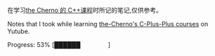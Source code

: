 在学习[the Cherno 的 C++课程](https://www.youtube.com/watch?v=18c3MTX0PK0&t=26s)时所记的笔记,仅供参考。

Notes that I took while learning [the-Cherno's C-Plus-Plus courses](https://www.youtube.com/watch?v=18c3MTX0PK0&t=26s) on Yutube.

Progress: 53% [██████&nbsp;&nbsp;&nbsp;&nbsp;&nbsp;&nbsp;&nbsp;&nbsp;&nbsp;&nbsp;&nbsp;&nbsp;&nbsp;&nbsp;&nbsp;&nbsp;]
